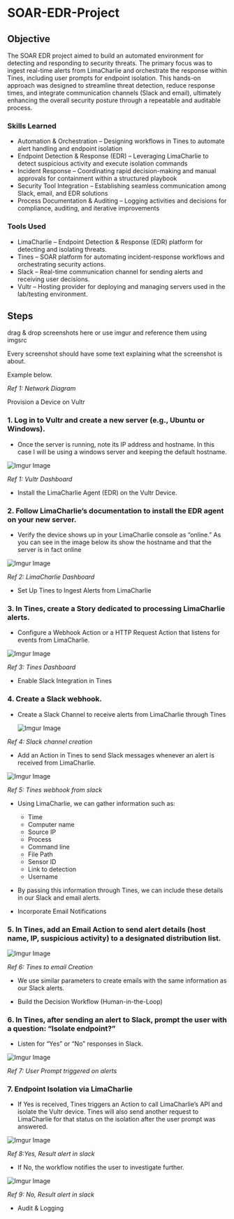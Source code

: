 # SOAR-EDR-Project

## Objective
The SOAR EDR project aimed to build an automated environment for detecting and responding to security threats. The primary focus was to ingest real-time alerts from LimaCharlie and orchestrate the response within Tines, including user prompts for endpoint isolation. This hands-on approach was designed to streamline threat detection, reduce response times, and integrate communication channels (Slack and email), ultimately enhancing the overall security posture through a repeatable and auditable process.

### Skills Learned
- Automation & Orchestration – Designing workflows in Tines to automate alert handling and endpoint isolation
- Endpoint Detection & Response (EDR) – Leveraging LimaCharlie to detect suspicious activity and execute isolation commands
- Incident Response – Coordinating rapid decision-making and manual approvals for containment within a structured playbook
- Security Tool Integration – Establishing seamless communication among Slack, email, and EDR solutions
- Process Documentation & Auditing – Logging activities and decisions for compliance, auditing, and iterative improvements

### Tools Used

- LimaCharlie – Endpoint Detection & Response (EDR) platform for detecting and isolating threats.
- Tines – SOAR platform for automating incident-response workflows and orchestrating security actions.
- Slack – Real-time communication channel for sending alerts and receiving user decisions.
- Vultr – Hosting provider for deploying and managing servers used in the lab/testing environment.

## Steps
drag & drop screenshots here or use imgur and reference them using imgsrc

Every screenshot should have some text explaining what the screenshot is about.

Example below.

*Ref 1: Network Diagram*

Provision a Device on Vultr

### 1. Log in to Vultr and create a new server (e.g., Ubuntu or Windows).
- Once the server is running, note its IP address and hostname. In this case I will be using a windows server and keeping the default hostname. 

<img src="https://imgur.com/X1wTg64.png" alt="Imgur Image" />

*Ref 1: Vultr Dashboard*
- Install the LimaCharlie Agent (EDR) on the Vultr Device.

### 2. Follow LimaCharlie’s documentation to install the EDR agent on your new server.
- Verify the device shows up in your LimaCharlie console as “online.” As you can see in the image below its show the hostname and that the server is in fact online

<img src="https://imgur.com/vCUfvJW.png" alt="Imgur Image" />

*Ref 2: LimaCharlie Dashboard*
- Set Up Tines to Ingest Alerts from LimaCharlie

### 3. In Tines, create a Story dedicated to processing LimaCharlie alerts.
- Configure a Webhook Action or a HTTP Request Action that listens for events from LimaCharlie. 

<img src="https://imgur.com/mQdjobw.png" alt="Imgur Image" />

*Ref 3: Tines Dashboard*
- Enable Slack Integration in Tines

### 4. Create a Slack webhook.
- Create a Slack Channel to receive alerts from LimaCharlie through Tines

  <img src="https://imgur.com/qIZ88tn.png" alt="Imgur Image" />
  
*Ref 4: Slack channel creation*
- Add an Action in Tines to send Slack messages whenever an alert is received from LimaCharlie.

<img src="https://imgur.com/5MPZcb2.png" alt="Imgur Image" />

*Ref 5: Tines webhook from slack*
- Using LimaCharlie, we can gather information such as:
  * Time 
  * Computer name 
  * Source IP
  * Process
  * Command line
  * File Path
  * Sensor ID
  * Link to detection
  * Username
- By passing this information through Tines, we can include these details in our Slack and email alerts.
  
- Incorporate Email Notifications

### 5. In Tines, add an Email Action to send alert details (host name, IP, suspicious activity) to a designated distribution list.

<img src="https://imgur.com/c1kZxX8.png" alt="Imgur Image" />

*Ref 6: Tines to email Creation*

- We use similar parameters to create emails with the same information as our Slack alerts.

- Build the Decision Workflow (Human-in-the-Loop)

### 6. In Tines, after sending an alert to Slack, prompt the user with a question: “Isolate endpoint?”
- Listen for “Yes” or “No” responses in Slack.

<img src="https://imgur.com/RTzLJL4.png" alt="Imgur Image" />

*Ref 7: User Prompt triggered on alerts*

### 7. Endpoint Isolation via LimaCharlie
- If Yes is received, Tines triggers an Action to call LimaCharlie’s API and isolate the Vultr device. Tines will also send another request to LimaCharlie for that status on the isolation after the user prompt was answered.

<img src="https://imgur.com/6QaX6tB.png" alt="Imgur Image" />

*Ref 8:Yes, Result alert in slack*

- If No, the workflow notifies the user to investigate further.

<img src="https://imgur.com/DlRweEC.png" alt="Imgur Image" />

*Ref 9: No, Result alert in slack*
- Audit & Logging



